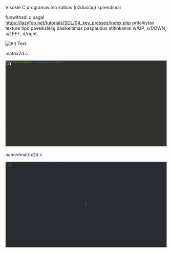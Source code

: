 Visokie C programavimo kalbos (užduočių) sprendimai

funwithsdl.c
pagal https://lazyfoo.net/tutorials/SDL/04_key_presses/index.php pritaikytas texture tipo paveikslėlių pasikeitimas paspaudus atitinkamai w/UP, s/DOWN, a/LEFT, d/right.

![Alt Text](https://github.com/AndrejusAnto/Cprograming/blob/master/sdldemo.gif)


matrix2d.c

![Alt Text](https://github.com/AndrejusAnto/Cprograming/blob/master/matrix2d.gif)


namedmatrix2d.c


![Alt Text](https://github.com/AndrejusAnto/Cprograming/blob/master/namedmatrix2d.gif)


